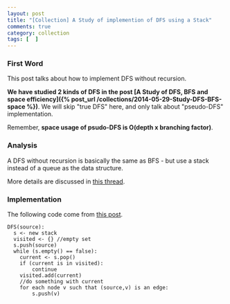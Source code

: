 ```yaml
---
layout: post
title: "[Collection] A Study of implemention of DFS using a Stack"
comments: true
category: collection
tags: [  ]
---
```



### First Word

This post talks about how to implement DFS without recursion. 

__We have studied 2 kinds of DFS in the post [A Study of DFS, BFS and space efficiency]({% post_url /collections/2014-05-29-Study-DFS-BFS-space %})__. We will skip "true DFS" here, and only talk about "pseudo-DFS" implementation. 

Remember, __space usage of psudo-DFS is O(depth x branching factor)__. 

### Analysis

A DFS without recursion is basically the same as BFS - but use a stack instead of a queue as the data structure. 

More details are discussed in [this thread](http://stackoverflow.com/questions/21508765/how-to-implement-depth-first-search-for-graph-with-non-recursive-aprroach). 

### Implementation

The following code come from [this post](http://stackoverflow.com/a/21508819).

    DFS(source):
      s <- new stack
      visited <- {} //empty set
      s.push(source)
      while (s.empty() == false):
        current <- s.pop()
        if (current is in visited):
            continue
        visited.add(current)
        //do something with current
        for each node v such that (source,v) is an edge:
            s.push(v)
